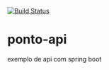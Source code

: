 [![Build Status](https://travis-ci.org/edjandir/ponto-api.svg?branch=master)](https://travis-ci.org/edjandir/ponto-api)
# ponto-api

exemplo de api com spring boot
